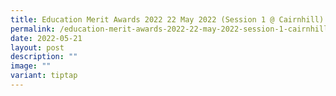 ```yaml
---
title: Education Merit Awards 2022 22 May 2022 (Session 1 @ Cairnhill) Continued
permalink: /education-merit-awards-2022-22-may-2022-session-1-cairnhill-continued/
date: 2022-05-21
layout: post
description: ""
image: ""
variant: tiptap
---
```

